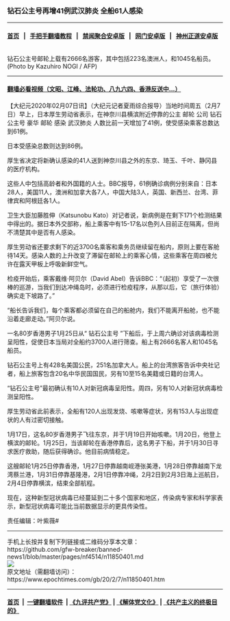 ### 钻石公主号再增41例武汉肺炎 全船61人感染
------------------------

#### [首页](https://github.com/gfw-breaker/banned-news1/blob/master/README.md) &nbsp;&nbsp;|&nbsp;&nbsp; [手把手翻墙教程](https://github.com/gfw-breaker/guides/wiki) &nbsp;&nbsp;|&nbsp;&nbsp; [禁闻聚合安卓版](https://github.com/gfw-breaker/bn-android) &nbsp;&nbsp;|&nbsp;&nbsp; [网门安卓版](https://github.com/oGate2/oGate) &nbsp;&nbsp;|&nbsp;&nbsp; [神州正道安卓版](https://github.com/SzzdOgate/update) 



<div><img alt="" class="aligncenter wp-post-image" src="https://i.epochtimes.com/assets/uploads/2020/02/000_1OQ6EB-2-600x400.jpg"/>
<div class="red16 caption">
 <p>
  钻石公主号邮轮上载有2666名游客，其中包括223名澳洲人，和1045名船员。(Photo by Kazuhiro NOGI / AFP)
 </p>
</div>
</div><hr/>

#### [翻墙必看视频（文昭、江峰、法轮功、八九六四、香港反送中...）](http://167.172.214.107/home.html)

<div><p>
 【大纪元2020年02月07日讯】（大纪元记者夏雨综合报导）当地时间周五（2月7日）早上，日本厚生劳动省表示，在神奈川县横滨附近停靠的公主
 <ok href="https://www.epochtimes.com/gb/tag/%E9%82%AE%E8%BD%AE.html">
  邮轮
 </ok>
 公司
 <ok href="https://www.epochtimes.com/gb/tag/%E9%92%BB%E7%9F%B3%E5%85%AC%E4%B8%BB%E5%8F%B7.html">
  钻石公主号
 </ok>
 豪华
 <ok href="https://www.epochtimes.com/gb/tag/%E9%82%AE%E8%BD%AE.html">
  邮轮
 </ok>
 感染
 <ok href="https://www.epochtimes.com/gb/tag/%E6%AD%A6%E6%B1%89%E8%82%BA%E7%82%8E.html">
  武汉肺炎
 </ok>
 人数比前一天增加了41例，使受感染乘客总数达到61例。
</p>
<p>
 日本受感染总数则达到86例。
</p>
<p>
 厚生省决定将新确认感染的41人送到神奈川县之外的东京、琦玉、千叶、静冈县的医疗机构。
</p>
<p>
 这些人中包括高龄者和外国籍的人士。BBC报导，61例确诊病例分别来自：日本28人，美国11人，澳洲和加拿大各7人，中国大陆3人，英国、新西兰、台湾、菲律宾和阿根廷各1人。
</p>
<p>
 卫生大臣加藤胜伸（Katsunobu Kato）对记者说，新病例是在剩下171个检测结果中得出的。据日本外交部称，船上乘客中有15-17名以色列人目前正在隔离，但尚不清楚其中是否有人感染。
</p>
<p>
 厚生劳动省还要求剩下的近3700名乘客和乘务员继续留在船内，原则上要在客舱待14天。感染人数的上升改变了滞留在邮轮上的乘客心情，这些乘客在周四被允许在露天甲板上呼吸新鲜空气。
</p>
<p>
 检疫开始后，乘客戴维·阿贝尔（David Abel）告诉BBC：“（起初）享受了一次很棒的巡游，当我们到达冲绳岛时，必须进行检疫程序，从那以后，它（旅行体验）确实走下坡路了。”
</p>
<p>
 “船长告诉我们，每个乘客都必须留在自己的船舱内，我们不能离开船舱，也不能沿着走廊走动。”阿贝尔说。
</p>
<p>
 一名80岁香港男子1月25日从“
 <ok href="https://www.epochtimes.com/gb/tag/%E9%92%BB%E7%9F%B3%E5%85%AC%E4%B8%BB%E5%8F%B7.html">
  钻石公主号
 </ok>
 ”下船后，于上周六确诊对该病毒检测呈阳性，促使日本当局对全船约3700人进行筛查。船上有2666名客人和1045名船员。
</p>
<p>
 钻石公主号上有428名美国公民，251名加拿大人。船上的台湾旅客告诉中央社记者，船上旅客包含20名中华民国国民，另有10至15名美籍或日籍的台湾人。
</p>
<p>
 “钻石公主号”最初确认有10人对新冠病毒呈阳性。周四，另有10人对新冠状病毒检测呈阳性。
</p>
<p>
 厚生劳动省此前表示，全船有120人出现发烧、咳嗽等症状，另有153人与出现症状的人有过密切接触。
</p>
<p>
 1月17日，这名80岁香港男子飞往东京，并于1月19日开始咳嗽。1月20日，他登上横滨的邮轮。1月25日，当该邮轮在香港停靠后，这名男子下船，并于1月30日寻求医疗救助，随后获得确诊。他目前病情稳定。
</p>
<p>
 这艘邮轮1月25日停靠香港，1月27日停靠越南岘港张美港，1月28日停靠越南下龙湾蔡兰港，1月31日停靠基隆港，2月1日停靠冲绳，2月2日到2月3日海上巡航日，2月4日停靠横滨，结束全部航程。
</p>
<p>
 现在，这种新型冠状病毒已经蔓延到二十多个国家和地区，传染病专家和科学家表示，新型冠状病毒可能比当前数据显示的更具传染性。
</p>
<p>
 责任编辑：叶紫薇#
</p>
</div>
<hr/>
手机上长按并复制下列链接或二维码分享本文章：<br/>
https://github.com/gfw-breaker/banned-news1/blob/master/pages/nf4514/n11850401.md <br/>
<a href='https://github.com/gfw-breaker/banned-news1/blob/master/pages/nf4514/n11850401.md'><img src='https://github.com/gfw-breaker/banned-news1/blob/master/pages/nf4514/n11850401.md.png'/></a> <br/>
原文地址（需翻墙访问）：https://www.epochtimes.com/gb/20/2/7/n11850401.htm


------------------------
#### [首页](https://github.com/gfw-breaker/banned-news1/blob/master/README.md) &nbsp;|&nbsp; [一键翻墙软件](https://github.com/gfw-breaker/nogfw/blob/master/README.md) &nbsp;| [《九评共产党》](https://github.com/gfw-breaker/9ping.md/blob/master/README.md#九评之一评共产党是什么) | [《解体党文化》](https://github.com/gfw-breaker/jtdwh.md/blob/master/README.md) | [《共产主义的终极目的》](https://github.com/gfw-breaker/gczydzjmd.md/blob/master/README.md)


<img src='http://gfw-breaker.win/banned-news/pages/nf4514/n11850401.md' width='0px' height='0px'/>
